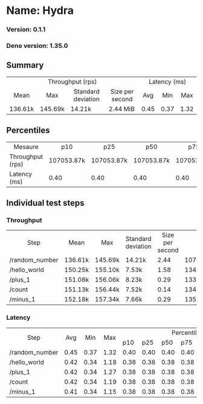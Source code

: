 # Name: Hydra 
  
  ### Version: 0.1.1
  ### Deno version: 1.35.0

## Summary
<table>
<tr>
    <td align="center" colspan="4">Throughput (rps)</td>
    <td align="center" colspan="3">Latency (ms)</td>
</tr>
<tr>
    <td align="center">Mean</td>
    <td align="center">Max</td>
    <td align="center">Standard deviation</td>
    <td align="center">Size per second</td>
    <td align="center">Avg</td>
    <td align="center">Min</td>
    <td align="center">Max</td>
</tr>
<tr>
    <td>136.61k</td>
    <td>145.69k</td>
    <td>14.21k</td>
    <td>2.44 MiB</td>
    <td>0.45</td>
    <td>0.37</td>
    <td>1.32</td>
</tr>
</table>

## Percentiles

<table>
<tr>
  <td align="center">Mesaure</td>
  <td align="center">p10</td>
  <td align="center">p25</td>
  <td align="center">p50</td>
  <td align="center">p75</td>
  <td align="center">p90</td>
  <td align="center">p95</td>
  <td align="center">p99</td>
</tr>
<tr>
  <td>Throughput (rps)</td>
  <td>107053.87k</td>
  <td>107053.87k</td>
  <td>107053.87k</td>
  <td>107053.87k</td>
  <td>145686.94k</td>
  <td>145686.94k</td>
  <td>145686.94k</td>
</tr>
<tr>
  <td>Latency (ms)</td>
  <td>0.40</td>
  <td>0.40</td>
  <td>0.40</td>
  <td>0.40</td>
  <td>0.48</td>
  <td>0.60</td>
  <td>0.71</td>
</tr>
</table>

## Individual test steps

### Throughput

<table>
<tr>
  <td align="center" rowspan="2">Step</td>
  <td align="center" rowspan="2">Mean</td>
  <td align="center" rowspan="2">Max</td>
  <td align="center" rowspan="2">Standard deviation</td>
  <td align="center" rowspan="2">Size per second</td>
  <td align="center" colspan="7">Percentiles</td>
</tr>
<tr>
  <!-- still Step -->
  <!-- still Mean -->
  <!-- still Max -->
  <!-- still Standard deviation -->
  <!-- still Size per second -->
  <td align="center">p10</td>
  <td align="center">p25</td>
  <td align="center">p50</td>
  <td align="center">p75</td>
  <td align="center">p90</td>
  <td align="center">p95</td>
  <td align="center">p99</td>
</tr>
<tr>
  <td>/random_number</td>
  <td>136.61k</td>
  <td>145.69k</td>
  <td>14.21k</td>
  <td>2.44</td>
  <td>107053.87k</td>
  <td>107053.87k</td>
  <td>107053.87k</td>
  <td>107053.87k</td>
  <td>145686.94k</td>
  <td>145686.94k</td>
  <td>145686.94k</td>
</tr><tr>
  <td>/hello_world</td>
  <td>150.25k</td>
  <td>155.10k</td>
  <td>7.53k</td>
  <td>1.58</td>
  <td>134278.17k</td>
  <td>134278.17k</td>
  <td>134278.17k</td>
  <td>134278.17k</td>
  <td>155099.20k</td>
  <td>155099.20k</td>
  <td>155099.20k</td>
</tr><tr>
  <td>/plus_1</td>
  <td>151.08k</td>
  <td>156.06k</td>
  <td>8.23k</td>
  <td>0.29</td>
  <td>133133.66k</td>
  <td>133133.66k</td>
  <td>133133.66k</td>
  <td>133133.66k</td>
  <td>156059.94k</td>
  <td>156059.94k</td>
  <td>156059.94k</td>
</tr><tr>
  <td>/count</td>
  <td>151.13k</td>
  <td>156.44k</td>
  <td>7.52k</td>
  <td>0.14</td>
  <td>134403.83k</td>
  <td>134403.83k</td>
  <td>134403.83k</td>
  <td>134403.83k</td>
  <td>156444.73k</td>
  <td>156444.73k</td>
  <td>156444.73k</td>
</tr><tr>
  <td>/minus_1</td>
  <td>152.18k</td>
  <td>157.34k</td>
  <td>7.66k</td>
  <td>0.29</td>
  <td>135256.29k</td>
  <td>135256.29k</td>
  <td>135256.29k</td>
  <td>135256.29k</td>
  <td>157339.46k</td>
  <td>157339.46k</td>
  <td>157339.46k</td>
</tr></table>

### Latency

<table>
<tr>
  <td align="center" rowspan="2">Step</td>
  <td align="center" rowspan="2">Avg</td>
  <td align="center" rowspan="2">Min</td>
  <td align="center" rowspan="2">Max</td>
  <td align="center" colspan="7">Percentiles</td>
</tr>
<tr>
  <!-- still Avg -->
  <!-- still Min -->
  <!-- still Max -->
  <td>p10</td>
  <td>p25</td>
  <td>p50</td>
  <td>p75</td>
  <td>p90</td>
  <td>p95</td>
  <td>p99</td>
</tr>
<tr>
  <td>/random_number</td>
  <td>0.45</td>
  <td>0.37</td>
  <td>1.32</td>
  <td>0.40</td>
  <td>0.40</td>
  <td>0.40</td>
  <td>0.40</td>
  <td>0.48</td>
  <td>0.60</td>
  <td>0.71</td>
</tr><tr>
  <td>/hello_world</td>
  <td>0.42</td>
  <td>0.34</td>
  <td>1.18</td>
  <td>0.38</td>
  <td>0.38</td>
  <td>0.38</td>
  <td>0.38</td>
  <td>0.45</td>
  <td>0.49</td>
  <td>0.57</td>
</tr><tr>
  <td>/plus_1</td>
  <td>0.42</td>
  <td>0.34</td>
  <td>1.27</td>
  <td>0.38</td>
  <td>0.38</td>
  <td>0.38</td>
  <td>0.38</td>
  <td>0.45</td>
  <td>0.49</td>
  <td>0.59</td>
</tr><tr>
  <td>/count</td>
  <td>0.42</td>
  <td>0.34</td>
  <td>1.19</td>
  <td>0.38</td>
  <td>0.38</td>
  <td>0.38</td>
  <td>0.38</td>
  <td>0.45</td>
  <td>0.49</td>
  <td>0.58</td>
</tr><tr>
  <td>/minus_1</td>
  <td>0.41</td>
  <td>0.34</td>
  <td>1.15</td>
  <td>0.38</td>
  <td>0.38</td>
  <td>0.38</td>
  <td>0.38</td>
  <td>0.45</td>
  <td>0.48</td>
  <td>0.57</td>
</tr></table>